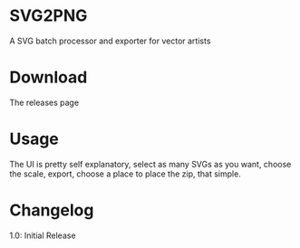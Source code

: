 # SVG2PNG
A SVG batch processor and exporter for vector artists
# Download
The releases page
# Usage
The UI is pretty self explanatory, select as many SVGs as you want, choose the scale, export, choose a place to place the zip, that simple.
# Changelog
1.0: Initial Release
